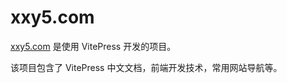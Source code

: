 # xxy5.com

[xxy5.com](https://xxy5.com) 是使用 VitePress 开发的项目。

该项目包含了 VitePress 中文文档，前端开发技术，常用网站导航等。